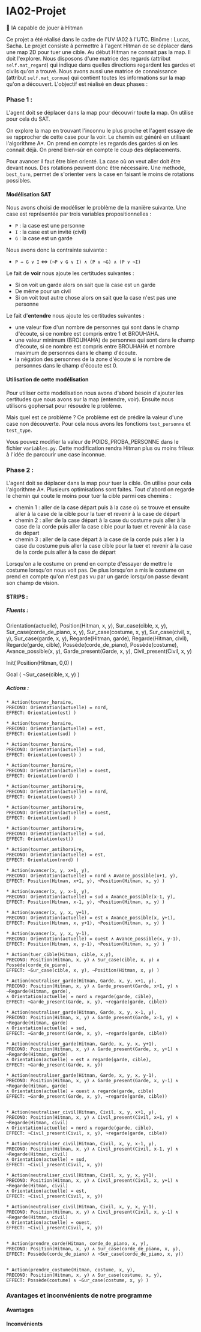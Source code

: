 # IA02-Projet
:robot: IA capable de jouer à Hitman

Ce projet a été réalisé dans le cadre de l'UV IA02 à l'UTC.
Binôme : Lucas, Sacha.
Le projet consiste à permettre à l'agent Hitman de se déplacer dans une map 2D pour tuer une cible.
Au début Hitman ne connait pas la map. Il doit l'explorer.
Nous disposons d'une matrice des regards (attribut ```self.mat_regard```) qui indique dans quelles directions regardent les gardes et civils qu'on a trouvé.
Nous avons aussi une matrice de connaissance (attribut ```self.mat_connue```) qui contient toutes les informations sur la map qu'on a découvert.
L'objectif est réalisé en deux phases : 

### Phase 1 :
L'agent doit se déplacer dans la map pour découvrir toute la map.
On utilise pour cela du SAT.

On explore la map en trouvant l'inconnu le plus proche et l'agent essaye de se rapprocher de cette case pour la voir.
Le chemin est généré en utilisant l'algorithme A*. On prend en compte les regards des gardes si on les connait déjà. On prend bien-sûr en compte le coup des déplacements.

Pour avancer il faut être bien orienté. La case où on veut aller doit être devant nous.
Des rotations peuvent donc être nécessaire. Une methode, ```best_turn```, permet de s'orienter vers la case
en faisant le moins de rotations possibles.

#### Modélisation SAT
Nous avons choisi de modéliser le problème de la manière suivante. 
Une case est représentée par trois variables propositionnelles :
* ```P``` : la case est une personne
* ```I``` : la case est un invité (civil)
* ```G``` : la case est un garde

Nous avons donc la contrainte suivante : 
* ```P ⇔ G ∨ I```  ⇔ ```(¬P ∨ G ∨ I) ∧ (P ∨ ¬G) ∧ (P ∨ ¬I)```


Le fait de **voir** nous ajoute les certitudes suivantes :
- Si on voit un garde alors on sait que la case est un garde
- De même pour un civil
- Si on voit tout autre chose alors on sait que la case n'est pas une personne

Le fait d'**entendre** nous ajoute les certitudes suivantes :
- une valeur fixe d'un nombre de personnes qui sont dans le champ d'écoute,
si ce nombre est compris entre 1 et BROUHAHA.
- une valeur minimum (BROUHAHA) de personnes qui sont dans le champ d'écoute,
si ce nombre est compris entre BROUHAHA et nombre maximum de personnes dans le champ d'écoute.
- la négation des personnes de la zone d'écoute si le nombre de personnes dans le champ d'écoute est 0.


#### Utilisation de cette modélisation
Pour utiliser cette modélisation nous avons d'abord besoin d'ajouter les certitudes que nous avons sur la map (entendre, voir).
Ensuite nous utilisons gophersat pour résoudre le problème. 

Mais quel est ce problème ?
Ce problème est de prédire la valeur d'une case non découverte. 
Pour cela nous avons les fonctions ```test_personne``` et ```test_type```.

Vous pouvez modifier la valeur de POIDS_PROBA_PERSONNE dans le fichier ```variables.py```.
Cette modification rendra Hitman plus ou moins frileux à l'idée de parcourir une case inconnue.

### Phase 2 :
L'agent doit se déplacer dans la map pour tuer la cible.
On utilise pour cela l'algorithme A*. Plusieurs optimisations sont faites.
Tout d'abord on regarde le chemin qui coute le moins pour tuer la cible parmi ces chemins :

* chemin 1 : aller de la case départ puis à la case où se trouve et ensuite aller à la case de la cible pour la tuer et revenir à la case de départ
* chemin 2 : aller de la case départ à la case du costume puis aller à la case de la corde puis aller la case cible pour la tuer et revenir à la case de départ
* chemin 3 : aller de la case départ à la case de la corde puis aller à la case du costume puis aller la case cible pour la tuer et revenir à la case de la corde puis aller à la case de départ


Lorsqu'on a le costume on prend en compte d'essayer de mettre le costume lorsqu'on nous voit pas. 
De plus lorsqu'on a mis le costume on prend en compte qu'on n'est pas vu par un garde lorsqu'on passe devant
son champ de vision.

#### STRIPS :

##### Fluents : 
Orientation(actuelle), Position(Hitman, x, y), Sur_case(cible, x, y), Sur_case(corde_de_piano, x, y), Sur_case(costume, x, y), Sur_case(civil, x, y), Sur_case(garde, x, y), Regarde(Hitman, garde), Regarde(Hitman, civil),  Regarde(garde, cible), Possède(corde_de_piano), Possède(costume), Avance_possible(x, y), Garde_present(Garde, x, y), Civil_present(Civil, x, y)

Init(
    Position(Hitman, 0,0)
)

Goal (
    ¬Sur_case(cible, x, y)
)

##### Actions :
```
* Action(tourner_horaire, 
PRECOND: Orientation(actuelle) = nord, 
EFFECT: Orientation(est) )

* Action(tourner_horaire, 
PRECOND: Orientation(actuelle) = est, 
EFFECT: Orientation(sud) )

* Action(tourner_horaire, 
PRECOND: Orientation(actuelle) = sud, 
EFFECT: Orientation(ouest) )

* Action(tourner_horaire, 
PRECOND: Orientation(actuelle) = ouest, 
EFFECT: Orientation(nord) )

* Action(tourner_antihoraire, 
PRECOND: Orientation(actuelle) = nord, 
EFFECT: Orientation(ouest) )

* Action(tourner_antihoraire, 
PRECOND: Orientation(actuelle) = ouest, 
EFFECT: Orientation(sud) )

* Action(tourner_antihoraire, 
PRECOND: Orientation(actuelle) = sud, 
EFFECT: Orientation(est))

* Action(tourner_antihoraire, 
PRECOND: Orientation(actuelle) = est, 
EFFECT: Orientation(nord) )

* Action(avancer(x, y, x+1, y), 
PRECOND: Orientation(actuelle) = nord ∧ Avance_possible(x+1, y), 
EFFECT: Position(Hitman, x+1, y), ¬Position(Hitman, x, y) )

* Action(avancer(x, y, x-1, y), 
PRECOND: Orientation(actuelle) = sud ∧ Avance_possible(x-1, y), 
EFFECT: Position(Hitman, x-1, y), ¬Position(Hitman, x, y) )

* Action(avancer(x, y, x, y+1), 
PRECOND: Orientation(actuelle) = est ∧ Avance_possible(x, y+1), 
EFFECT: Position(Hitman, x, y+1), ¬Position(Hitman, x, y) )

* Action(avancer(x, y, x, y-1), 
PRECOND: Orientation(actuelle) = ouest ∧ Avance_possible(x, y-1), 
EFFECT: Position(Hitman, x, y-1), ¬Position(Hitman, x, y) )

* Action(tuer_cible(Hitman, cible, x,y),
PRECOND: Position(Hitman, x, y) ∧ Sur_case(cible, x, y) ∧ Possède(corde_de_piano),
EFFECT: ¬Sur_case(cible, x, y), ¬Position(Hitman, x, y) )

* Action(neutraliser_garde(Hitman, Garde, x, y, x+1, y), 
PRECOND: Position(Hitman, x, y) ∧ Garde_present(Garde, x+1, y) ∧ ¬Regarde(Hitman, garde),
∧ Orientation(actuelle) = nord ∧ regarde(garde, cible),
EFFECT: ¬Garde_present(Garde, x, y), ¬regarde(garde, cible))

* Action(neutraliser_garde(Hitman, Garde, x, y, x-1, y),
PRECOND: Position(Hitman, x, y) ∧ Garde_present(Garde, x-1, y) ∧ ¬Regarde(Hitman, garde)
∧ Orientation(actuelle) = sud, 
EFFECT: ¬Garde_present(Garde, x, y), ¬regarde(garde, cible))

* Action(neutraliser_garde(Hitman, Garde, x, y, x, y+1),
PRECOND: Position(Hitman, x, y) ∧ Garde_present(Garde, x, y+1) ∧ ¬Regarde(Hitman, garde)
∧ Orientation(actuelle) = est ∧ regarde(garde, cible),
EFFECT: ¬Garde_present(Garde, x, y))

* Action(neutraliser_garde(Hitman, Garde, x, y, x, y-1),
PRECOND: Position(Hitman, x, y) ∧ Garde_present(Garde, x, y-1) ∧ ¬Regarde(Hitman, garde)
∧ Orientation(actuelle) = ouest ∧ regarde(garde, cible)
EFFECT: ¬Garde_present(Garde, x, y), ¬regarde(garde, cible))


* Action(neutraliser_civil(Hitman, Civil, x, y, x+1, y), 
PRECOND: Position(Hitman, x, y) ∧ Civil_present(Civil, x+1, y) ∧ ¬Regarde(Hitman, civil)
∧ Orientation(actuelle) = nord ∧ regarde(garde, cible),
EFFECT: ¬Civil_present(Civil, x, y), ¬regarde(garde, cible))

* Action(neutraliser_civil(Hitman, Civil, x, y, x-1, y),
PRECOND: Position(Hitman, x, y) ∧ Civil_present(Civil, x-1, y) ∧ ¬Regarde(Hitman, civil)
∧ Orientation(actuelle) = sud,
EFFECT: ¬Civil_present(Civil, x, y))

* Action(neutraliser_civil(Hitman, Civil, x, y, x, y+1),
PRECOND: Position(Hitman, x, y) ∧ Civil_present(Civil, x, y+1) ∧ ¬Regarde(Hitman, civil)
∧ Orientation(actuelle) = est,
EFFECT: ¬Civil_present(Civil, x, y))

* Action(neutraliser_civil(Hitman, Civil, x, y, x, y-1),
PRECOND: Position(Hitman, x, y) ∧ Civil_present(Civil, x, y-1) ∧ ¬Regarde(Hitman, civil)
∧ Orientation(actuelle) = ouest,
EFFECT: ¬Civil_present(Civil, x, y))


* Action(prendre_corde(Hitman, corde_de_piano, x, y), 
PRECOND: Position(Hitman, x, y) ∧ Sur_case(corde_de_piano, x, y), 
EFFECT: Possède(corde_de_piano) ∧ ¬Sur_case(corde_de_piano, x, y))


* Action(prendre_costume(Hitman, costume, x, y), 
PRECOND: Position(Hitman, x, y) ∧ Sur_case(costume, x, y), 
EFFECT: Possède(costume) ∧ ¬Sur_case(costume, x, y) )
```

### Avantages et inconvénients de notre programme

#### Avantages

#### Inconvénients


